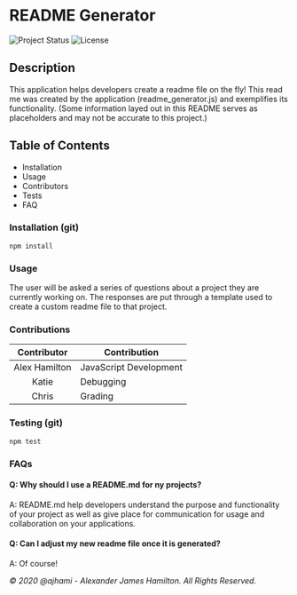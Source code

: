# README Generator

![Project Status](https://img.shields.io/badge/status-ready-green)
![License](https://img.shields.io/badge/License-alxham-blue)

## Description
This application helps developers create a readme file on the fly! This read me was created by the application (readme_generator.js) and exemplifies its functionality. (Some information layed out in this README serves as placeholders and may not be accurate to this project.)

## Table of Contents
- Installation
- Usage
- Contributors
- Tests
- FAQ

### Installation (git)
```git
npm install
```
### Usage
The user will be asked a series of questions about a project they are currently working on. The responses are put through a template used to create a custom readme file to that project.

### Contributions
| Contributor | Contribution |
|:---:| --- |
| Alex Hamilton | JavaScript Development |
| Katie | Debugging |
| Chris | Grading |

### Testing (git)
```git
npm test
```
### FAQs
#### Q: Why should I use a README.md for ny projects?
A: README.md help developers understand the purpose and functionality of your project as well as give place for communication for usage and collaboration on your applications.
#### Q: Can I adjust my new readme file once it is generated?
A: Of course!


*© 2020 @ajhami - Alexander James Hamilton. All Rights Reserved.*
